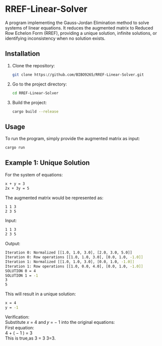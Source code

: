# RREF-Linear-Solver
A program implementing the Gauss-Jordan Elimination method to solve systems of linear equations. It reduces the augmented matrix to Reduced Row Echelon Form (RREF), providing a unique solution, infinite solutions, or identifying inconsistency when no solution exists.
## Installation

1. Clone the repository:
   ```bash
   git clone https://github.com/BIBO9265/RREF-Linear-Solver.git
   ```

2. Go to the project directory:
   ```bash
   cd RREF-Linear-Solver
   ```

3. Build the project:
   ```bash
   cargo build --release
   ```

## Usage
To run the program, simply provide the augmented matrix as input:
```bash
cargo run
```
## Example 1: Unique Solution
For the system of equations:
```bash
x + y = 3
2x + 3y = 5
```

The augmented matrix would be represented as:
```bash
1 1 3
2 3 5
```

Input:
```bash
1 1 3
2 3 5
```

Output:
```bash
Iteration 0: Normalized [[1.0, 1.0, 3.0], [2.0, 3.0, 5.0]]
Iteration 0: Row operations [[1.0, 1.0, 3.0], [0.0, 1.0, -1.0]]
Iteration 1: Normalized [[1.0, 1.0, 3.0], [0.0, 1.0, -1.0]]
Iteration 1: Row operations [[1.0, 0.0, 4.0], [0.0, 1.0, -1.0]]
SOLUTION 0 = 4
SOLUTION 1 = -1
3
5
```

This will result in a unique solution:
```bash
x = 4
y = -1
```

Verification:<br>
Substitute 𝑥 = 4 and 𝑦 = − 1 into the original equations:<br>
First equation:<br>
4 + ( − 1 ) = 3<br>
This is true,as 3 = 3 3=3.

